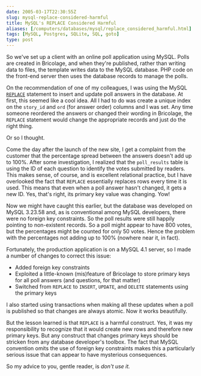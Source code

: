 ```yaml
--- 
date: 2005-03-17T22:30:55Z
slug: mysql-replace-considered-harmful
title: MySQL's REPLACE Considered Harmful
aliases: [/computers/databases/mysql/replace_considered_harmful.html]
tags: [MySQL, Postgres, SQLite, SQL, goto]
type: post
---
```


<p>So we've set up a client with an online poll application using MySQL. Polls
are created in Bricolage, and when they're published, rather than writing data
to files, the template writes data to the MySQL database. PHP code on the
front-end server then uses the database records to manage the polls.</p>

<p>On the recommendation of one of my colleagues, I was using the MySQL
<a href="http://dev.mysql.com/doc/mysql/en/replace.html" title="Documentation
for the MySQL REPLACE statement"><code>REPLACE</code></a> statement to insert
and update poll answers in the database. At first, this seemed like a cool idea.
All I had to do was create a unique index on the <code>story_id</code> and
<code>ord</code> (for answer order) columns and I was set. Any time someone
reordered the answers or changed their wording in Bricolage, the
<code>REPLACE</code> statement would change the appropriate records and just do
the right thing.</p>

<p>Or so I thought.</p>

<p>Come the day after the launch of the new site, I get a complaint from the
customer that the percentage spread between the answers doesn't add up to
100%. After some investigation, I realized that the <code>poll_results</code>
table is using the ID of each question to identify the votes submitted by
readers. This makes sense, of course, and is excellent relational practice,
but I have overlooked the fact that <code>REPLACE</code> essentially replaces
rows every time it is used. This means that even when a poll answer hasn't
changed, it gets a new ID. Yes, that's right, its primary key value was
changing. Yow!</p>

<p>Now we might have caught this earlier, but the database was developed on
MySQL 3.23.58 and, as is conventional among MySQL developers, there were no
foreign key constraints. So the poll results were still happily pointing to
non-existent records. So a poll might appear to have 800 votes, but the
percentages might be counted for only 50 votes. Hence the problem with the
percentages not adding up to 100% (nowhere near it, in fact).</p>

<p>Fortunately, the production application is on a MySQL 4.1 server, so I
made a number of changes to correct this issue:</p>

<ul>
  <li>Added foreign key constraints</li>
  <li>Exploited a little-known (mis)feature of Bricolage to store primary keys
    for all poll answers (and questions, for that matter)</li>
  <li>Switched from <code>REPLACE</code> to <code>INSERT</code>,
    <code>UPDATE</code>, and <code>DELETE</code> statements using the primary
    keys</li>
</ul>

<p>I also started using transactions when making all these updates when a poll
is published so that changes are always atomic. Now it works beautifully.</p>

<p>But the lesson learned is that <code>REPLACE</code> is a harmful construct.
Yes, it was my responsibility to recognize that it would create new rows and
therefore new primary keys. But any construct that changes primary keys should
be stricken from any database developer's toolbox. The fact that MySQL
convention omits the use of foreign key constraints makes this a particularly
serious issue that can appear to have mysterious consequences.</p>

<p>So my advice to you, gentle reader, is <em>don't use it.</em></p>
